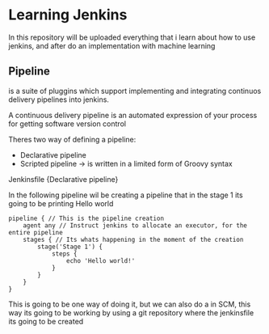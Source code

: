 # Learning Jenkins

In this repository will be uploaded everything that i learn about how to use jenkins, and after do an implementation with machine learning

## Pipeline
is a suite of pluggins which support implementing and integrating continuos delivery pipelines into jenkins.

A continuous delivery pipeline is an automated expression of your process for getting software version control

Theres two way of defining a pipeline:
- Declarative pipeline
- Scripted pipeline -> is written in a limited form of Groovy syntax

Jenkinsfile {Declarative pipeline}

In the following pipeline wil be creating a pipeline that in the stage 1 its going to be printing Hello world 
```
pipeline { // This is the pipeline creation
    agent any // Instruct jenkins to allocate an executor, for the entire pipeline
    stages { // Its whats happening in the moment of the creation
        stage('Stage 1') {
            steps {
                echo 'Hello world!'
            }
        }
    }
}
```

This is going to be one way of doing it, but we can also do a in SCM, this way its going to be working by using a git repository where the jenkinsfile its going to be created 